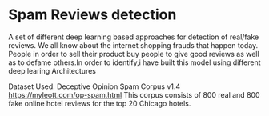 # Spam Reviews detection 
A set of different deep learning based approaches for detection of real/fake reviews.
We all know about the internet shopping frauds that happen today. People in order to sell their product buy people to give good reviews as well as to defame others.In order to identify,i have built this model using different deep learing Architectures

Dataset Used:
Deceptive Opinion Spam Corpus v1.4 <https://myleott.com/op-spam.html>
This corpus consists of 800 real and 800 fake online hotel reviews for the top 20 Chicago hotels.

